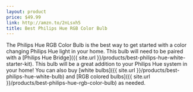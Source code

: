 ```yaml
---
layout: product
price: $49.99
link: http://amzn.to/2nLsxh5
title: Best Philips Hue RGB Color Bulb
---
```


The Philips Hue RGB Color Bulb is the best way to get started with a color changing Philips Hue light in your home. This bulb will need to be paired with a [Philips Hue Bridge]({{ site.url }}/products/best-philips-hue-white-starter-kit). This bulb will be a great addition to your Philips Hue system in your home! You can also buy [white bulbs]({{ site.url }}/products/best-philips-hue-white-bulb) and [RGB colored bulbs]({{ site.url }}/products/best-philips-hue-rgb-color-bulb) as needed.
